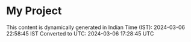 # My Project

This content is dynamically generated in Indian Time (IST): 2024-03-06 22:58:45 IST
Converted to UTC: 2024-03-06 17:28:45 UTC
